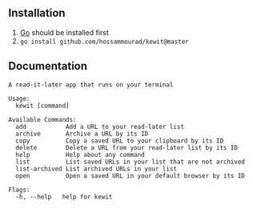 ## Installation

1. [Go](https://go.dev/) should be installed first
2. `go install github.com/hossammourad/kewit@master`

## Documentation
```
A read-it-later app that runs on your terminal

Usage:
  kewit [command]

Available Commands:
  add           Add a URL to your read-later list
  archive       Archive a URL by its ID
  copy          Copy a saved URL to your clipboard by its ID
  delete        Delete a URL from your read-later list by its ID
  help          Help about any command
  list          List saved URLs in your list that are not archived
  list-archived List archived URLs in your list
  open          Open a saved URL in your default browser by its ID

Flags:
  -h, --help   help for kewit
```
